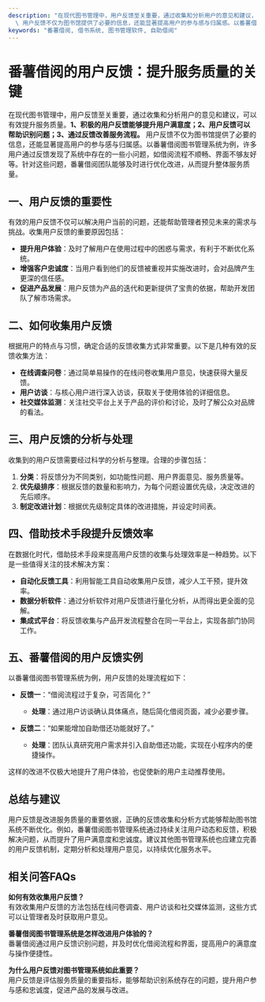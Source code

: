 ```yaml
---
description: "在现代图书管理中，用户反馈至关重要，通过收集和分析用户的意见和建议，可以有效提升服务质量。**1、积极的用户反馈能够提升用户满意度；2、用户反馈可以帮助识别问题；3、通过反馈改善服务流程。**\
  \ 用户反馈不仅为图书馆提供了必要的信息，还能显著提高用户的参与感与归属感。以番薯借阅图书管理系统为例，许多用户通过反馈发现了系统中存在的一些小问题，如借阅流程不顺畅、界面不够友好等。针对这些问题，番薯借阅团队能够及时进行优化改进，从而提升整体服务质量。"
keywords: "番薯借阅, 借书系统, 图书管理软件, 自助借阅"
---
```

# 番薯借阅的用户反馈：提升服务质量的关键

在现代图书管理中，用户反馈至关重要，通过收集和分析用户的意见和建议，可以有效提升服务质量。**1、积极的用户反馈能够提升用户满意度；2、用户反馈可以帮助识别问题；3、通过反馈改善服务流程。** 用户反馈不仅为图书馆提供了必要的信息，还能显著提高用户的参与感与归属感。以番薯借阅图书管理系统为例，许多用户通过反馈发现了系统中存在的一些小问题，如借阅流程不顺畅、界面不够友好等。针对这些问题，番薯借阅团队能够及时进行优化改进，从而提升整体服务质量。

## **一、用户反馈的重要性**

有效的用户反馈不仅可以解决用户当前的问题，还能帮助管理者预见未来的需求与挑战。收集用户反馈的重要原因包括：

- **提升用户体验**：及时了解用户在使用过程中的困惑与需求，有利于不断优化系统。
- **增强客户忠诚度**：当用户看到他们的反馈被重视并实施改进时，会对品牌产生更深的信任感。
- **促进产品发展**：用户反馈为产品的迭代和更新提供了宝贵的依据，帮助开发团队了解市场需求。

## **二、如何收集用户反馈**

根据用户的特点与习惯，确定合适的反馈收集方式非常重要。以下是几种有效的反馈收集方法：

- **在线调查问卷**：通过简单易操作的在线问卷收集用户意见，快速获得大量反馈。
- **用户访谈**：与核心用户进行深入访谈，获取关于使用体验的详细信息。
- **社交媒体监测**：关注社交平台上关于产品的评价和讨论，及时了解公众对品牌的看法。

## **三、用户反馈的分析与处理**

收集到的用户反馈需要经过科学的分析与整理。合理的步骤包括：

1. **分类**：将反馈分为不同类别，如功能性问题、用户界面意见、服务质量等。
2. **优先级排序**：根据反馈的数量和影响力，为每个问题设置优先级，决定改进的先后顺序。
3. **制定改进计划**：根据优先级制定具体的改进措施，并设定时间表。

## **四、借助技术手段提升反馈效率**

在数据化时代，借助技术手段来提高用户反馈的收集与处理效率是一种趋势。以下是一些值得关注的技术解决方案：

- **自动化反馈工具**：利用智能工具自动收集用户反馈，减少人工干预，提升效率。
- **数据分析软件**：通过分析软件对用户反馈进行量化分析，从而得出更全面的见解。
- **集成式平台**：将反馈收集与产品开发流程整合在同一平台上，实现各部门协同工作。

## **五、番薯借阅的用户反馈实例**

以番薯借阅图书管理系统为例，用户反馈的处理流程如下：

- **反馈一**：“借阅流程过于复杂，可否简化？”  
  - **处理**：通过用户访谈确认具体痛点，随后简化借阅页面，减少必要步骤。
  
- **反馈二**：“如果能增加自助借还功能就好了。”  
  - **处理**：团队认真研究用户需求并引入自助借还功能，实现在小程序内的便捷操作。

这样的改进不仅极大地提升了用户体验，也促使新的用户主动推荐使用。

## **总结与建议**

用户反馈是改进服务质量的重要依据，正确的反馈收集和分析方式能够帮助图书馆系统不断优化。例如，番薯借阅图书管理系统通过持续关注用户动态和反馈，积极解决问题，从而提升了用户满意度和忠诚度。建议其他图书管理系统也应建立完善的用户反馈机制，定期分析和处理用户意见，以持续优化服务水平。

## 相关问答FAQs

**如何有效收集用户反馈？**  
有效收集用户反馈的方法包括在线问卷调查、用户访谈和社交媒体监测，这些方式可以让管理者及时获取用户意见。

**番薯借阅图书管理系统是怎样改进用户体验的？**  
番薯借阅通过用户反馈识别问题，并及时优化借阅流程和界面，提高用户的满意度与操作便捷性。

**为什么用户反馈对图书管理系统如此重要？**  
用户反馈是评估服务质量的重要指标，能够帮助识别系统存在的问题，提升用户参与感和忠诚度，促进产品的发展与改进。
